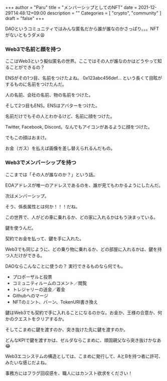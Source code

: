 +++
author = "Paru"
title = "メンバーシップとしてのNFT"
date = 2021-12-29T14:48:12+09:00
description = ""
Categories = [ "crypto", "community" ]
draft = "false"
+++

DAOというコミュニティではみんな匿名だから誰が誰なのかさっぱり。。。NFTがないともうダメ😫

<!--more-->

### Web3で名前と顔を持つ

ここはWeb3という擬似匿名の世界。ここではその人が誰なのかはどうやって知ることができるの？

ENSがその1つ目、名前をつけたよね。 0x123abc456def... という長くて目眩がするものに名前をつけたんだ。

人の名前、会社の名前、物の名前をつけた。


そして2つ目もENS。ENSはアバターをつけた。

名前だけでもその人とわかるけど、名前に顔をつけた。

Twitter, Facebook, Discord。なんでもアイコンがあるように顔をつけた。

でもこの顔はおまけ。

お金（ガス）を払えば画像を差し替えられるんだもの。


### Web3でメンバーシップを持つ

ここまでは「その人が誰なのか？」という話。

EOAアドレスが唯一のアドレスであるのを、誰が見てもわかるようにしたんだ。


次はメンバーシップ。

そう、係長属性とは何か！！！だね。


この世界で、人がどの車に乗れるか、どの家に入れるかはもう決まっている。

鍵を使うんだ。

契約でお金を払って、鍵を手に入れた。


Web3でも同じように、どの乗り物に乗れるか、どの部屋に入れるかは、鍵を持つ人だけができる。

DAOならこんなことに使うの？ 実行できるものなら何でも。
- プロポーザルと投票
- コミュニティルームのコメント／閲覧
- トレジャリーの送金／着金
- Githubへのマージ
- NFTのミント、バーン、TokenURI書き換え


鍵はWeb3でも契約で手に入れることになるのかな。お金か、王様の合意か、何かのクエストをクリアするか。

そしてこまめに鍵を渡すのか、突き抜けた先に鍵を渡すのか。

どんなKPIで鍵を渡すかは、ゼルダならこまめに、頑固親父なら突き抜けかなあ😂


Web3エコシステムの構造としては、こまめに発行して、AとBを持つ者に許可、みたいな感じだよね。

事務方にはフラグ回収感を、職人にはカンスト欲求をください！
